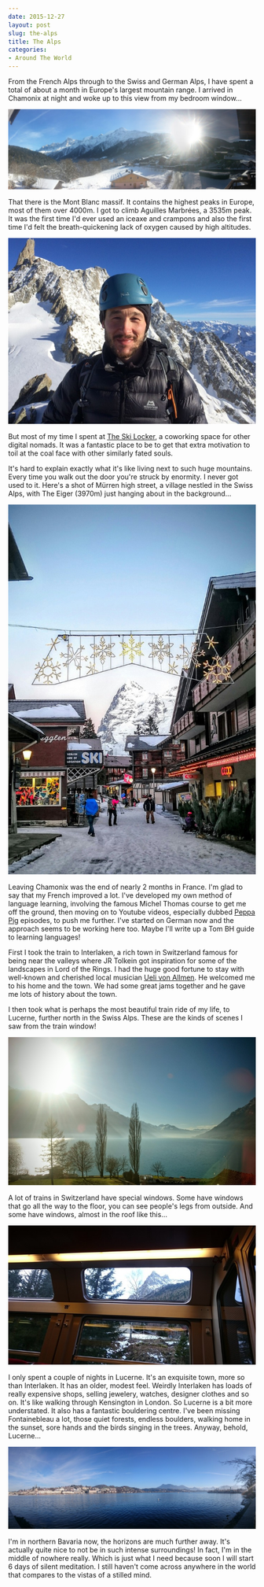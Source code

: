 ```yaml
---
date: 2015-12-27
layout: post
slug: the-alps
title: The Alps
categories:
- Around The World
---
```


From the French Alps through to the Swiss and German Alps, I have spent a total of about a month in Europe's largest
mountain range. I arrived in Chamonix at night and woke up to this view from my bedroom window...

![](/images/alps/room.jpg#mega)

That there is the Mont Blanc massif. It contains the highest peaks in Europe, most of them over 4000m. I got to climb
Aguilles Marbrées, a 3535m peak. It was the first time I'd ever used an iceaxe and crampons and also the first time I'd
felt the breath-quickening lack of oxygen caused by high altitudes.

![](/images/alps/aguilles.JPG#wide)

But most of my time I spent at [The Ski Locker](http://www.theskilocker.com/), a coworking space for other digital
nomads. It was a fantastic place to be to get that extra motivation to toil at the coal face with other similarly fated
souls.

It's hard to explain exactly what it's like living next to such huge mountains. Every time you walk out the door
you're struck by enormity. I never got used to it. Here's a shot of Mürren high street, a village nestled in the Swiss
Alps, with The Eiger (3970m) just hanging about in the background...

![](/images/alps/street.jpg#wide)

Leaving Chamonix was the end of nearly 2 months in France. I'm glad to say that my French improved a lot. I've developed
my own method of language learning, involving the famous Michel Thomas course to get me off the ground, then moving on
to Youtube videos, especially dubbed [Peppa Pig](https://www.youtube.com/watch?v=BDKrsgmozbo) episodes, to push me further.
I've started on German now and the approach seems to be working here too. Maybe I'll write up a Tom BH guide to learning
languages!

First I took the train to Interlaken, a rich town in Switzerland famous for being near the valleys where JR Tolkein
got inspiration for some of the landscapes in Lord of the Rings. I had the huge good fortune to stay with well-known
and cherished local musician [Ueli von Allmen](http://www.uelivonallmen.ch/standard.asp?PageID=ueliVonAllmen).
He welcomed me to his home and the town. We had some great jams together and he gave me lots of history about the town.

I then took what is perhaps the most beautiful train ride of my life, to Lucerne, further north in the Swiss Alps. These
are the kinds of scenes I saw from the train window!

![](/images/alps/train.jpg#mega)

A lot of trains in Switzerland have special windows. Some have windows that go all the way to the floor, you can see
people's legs from outside. And some have windows, almost in the roof like this...

![](/images/alps/train_roof.JPG#wide)

I only spent a couple of nights in Lucerne. It's an exquisite town, more so than Interlaken. It
has an older, modest feel. Weirdly Interlaken has loads of really expensive shops, selling jewelery, watches, designer
clothes and so on. It's like walking through Kensington in London. So Lucerne is a bit more understated. It also has a fantastic
bouldering centre. I've been missing Fontainebleau a lot, those quiet forests, endless boulders, walking home in the
sunset, sore hands and the birds singing in the trees. Anyway, behold, Lucerne...

![](/images/alps/lucerne.jpg#mega)

I'm in northern Bavaria now, the horizons are much further away. It's actually quite nice to not be in such intense
surroundings! In fact, I'm in the middle of nowhere really. Which is just what I need because soon I will start 6 days
of silent meditation. I still haven't come across anywhere in the world that compares to the vistas of a stilled mind.
